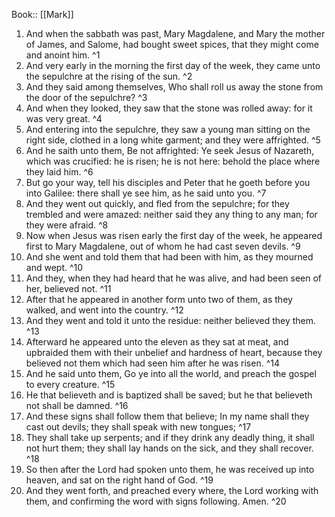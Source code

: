  Book:: [[Mark]]
 1. And when the sabbath was past, Mary Magdalene, and Mary the mother of James, and Salome, had bought sweet spices, that they might come and anoint him. ^1
 2. And very early in the morning the first day of the week, they came unto the sepulchre at the rising of the sun. ^2
 3. And they said among themselves, Who shall roll us away the stone from the door of the sepulchre? ^3
 4. And when they looked, they saw that the stone was rolled away: for it was very great. ^4
 5. And entering into the sepulchre, they saw a young man sitting on the right side, clothed in a long white garment; and they were affrighted. ^5
 6. And he saith unto them, Be not affrighted: Ye seek Jesus of Nazareth, which was crucified: he is risen; he is not here: behold the place where they laid him. ^6
 7. But go your way, tell his disciples and Peter that he goeth before you into Galilee: there shall ye see him, as he said unto you. ^7
 8. And they went out quickly, and fled from the sepulchre; for they trembled and were amazed: neither said they any thing to any man; for they were afraid. ^8
 9. Now when Jesus was risen early the first day of the week, he appeared first to Mary Magdalene, out of whom he had cast seven devils. ^9
 10. And she went and told them that had been with him, as they mourned and wept. ^10
 11. And they, when they had heard that he was alive, and had been seen of her, believed not. ^11
 12. After that he appeared in another form unto two of them, as they walked, and went into the country. ^12
 13. And they went and told it unto the residue: neither believed they them. ^13
 14. Afterward he appeared unto the eleven as they sat at meat, and upbraided them with their unbelief and hardness of heart, because they believed not them which had seen him after he was risen. ^14
 15. And he said unto them, Go ye into all the world, and preach the gospel to every creature. ^15
 16. He that believeth and is baptized shall be saved; but he that believeth not shall be damned. ^16
 17. And these signs shall follow them that believe; In my name shall they cast out devils; they shall speak with new tongues; ^17
 18. They shall take up serpents; and if they drink any deadly thing, it shall not hurt them; they shall lay hands on the sick, and they shall recover. ^18
 19. So then after the Lord had spoken unto them, he was received up into heaven, and sat on the right hand of God. ^19
 20. And they went forth, and preached every where, the Lord working with them, and confirming the word with signs following. Amen. ^20
